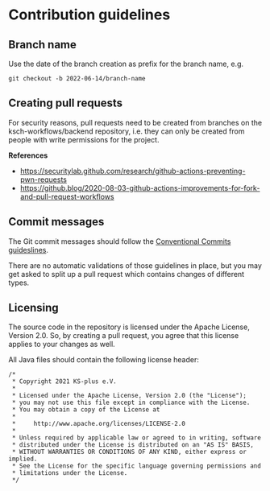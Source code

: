 # Contribution guidelines

## Branch name

Use the date of the branch creation as prefix for the branch name, e.g.

```
git checkout -b 2022-06-14/branch-name
```

## Creating pull requests

For security reasons, pull requests need to be created from branches on the ksch-workflows/backend repository,
i.e. they can only be created from people with write permissions for the project.

**References**

- https://securitylab.github.com/research/github-actions-preventing-pwn-requests
- https://github.blog/2020-08-03-github-actions-improvements-for-fork-and-pull-request-workflows

## Commit messages

The Git commit messages should follow the [Conventional Commits guideslines](https://www.conventionalcommits.org/en/v1.0.0/#summary).

There are no automatic validations of those guidelines in place, but you may get asked to split up a pull request which contains changes of different types.

## Licensing

The source code in the repository is licensed under the Apache License, Version 2.0.
So, by creating a pull request, you agree that this license applies to your changes as well.

All Java files should contain the following license header:

```
/*
 * Copyright 2021 KS-plus e.V.
 *
 * Licensed under the Apache License, Version 2.0 (the "License");
 * you may not use this file except in compliance with the License.
 * You may obtain a copy of the License at
 *
 *     http://www.apache.org/licenses/LICENSE-2.0
 *
 * Unless required by applicable law or agreed to in writing, software
 * distributed under the License is distributed on an "AS IS" BASIS,
 * WITHOUT WARRANTIES OR CONDITIONS OF ANY KIND, either express or implied.
 * See the License for the specific language governing permissions and
 * limitations under the License.
 */
```
